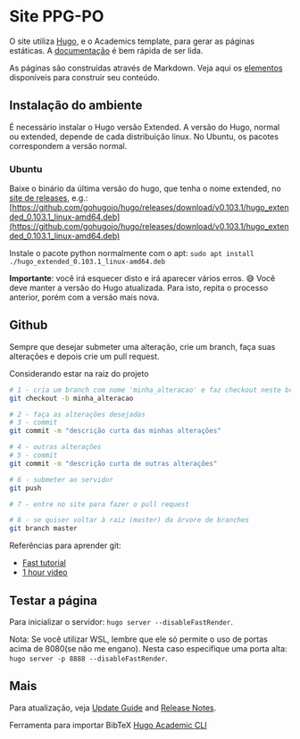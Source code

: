 # Site PPG-PO

O site utiliza [Hugo](https://github.com/gohugoio/hugo), e o Academics template, para gerar as páginas estáticas. A [documentação](https://wowchemy.com/docs/) é bem rápida de ser lida.

As páginas são construídas através de Markdown. Veja aqui os [elementos](https://wowchemy.com/docs/content/writing-markdown-latex/) disponíveis para construir seu conteúdo.

## Instalação do ambiente

É necessário instalar o Hugo versão Extended. A versão do Hugo, normal ou extended, depende de cada distribuição linux. No Ubuntu, os pacotes correspondem a versão normal.

### Ubuntu

Baixe o binário da última versão do hugo, que tenha o nome extended, no [site de releases](https://github.com/gohugoio/hugo/releases), e.g.: [https://github.com/gohugoio/hugo/releases/download/v0.103.1/hugo_extended_0.103.1_linux-amd64.deb](https://github.com/gohugoio/hugo/releases/download/v0.103.1/hugo_extended_0.103.1_linux-amd64.deb)

Instale o pacote python normalmente com o apt: `sudo apt install ./hugo_extended_0.103.1_linux-amd64.deb `

**Importante**: você irá esquecer disto e irá aparecer vários erros. 😅 Você deve manter a versão do Hugo atualizada. Para isto, repita o processo anterior, porém com a versão mais nova.

## Github

Sempre que desejar submeter uma alteração, crie um branch, faça suas alterações e depois crie um pull request.

Considerando estar na raiz do projeto

```bash
# 1 - cria um branch com nome 'minha_alteracao' e faz checkout neste branch (salta para ele)
git checkout -b minha_alteracao

# 2 - faça as alterações desejadas
# 3 - commit
git commit -m "descrição curta das minhas alterações"

# 4 - outras alterações
# 5 - commit
git commit -m "descrição curta de outras alterações"

# 6 - submeter ao servidor
git push

# 7 - entre no site para fazer o pull request

# 8 - se quiser voltar à raiz (master) da árvore de branches
git branch master
```

Referências para aprender git:
- [Fast tutorial](https://rogerdudler.github.io/git-guide/index.pt_BR.html)
- [1 hour video](https://www.youtube.com/watch?v=8JJ101D3knE)

## Testar a página

Para inicializar o servidor: `hugo server --disableFastRender`.

Nota: Se você utilizar WSL, lembre que ele só permite o uso de portas acima de 8080(se não me engano). Nesta caso especifique uma porta alta: `hugo server -p 8888 --disableFastRender`.

## Mais

Para atualização, veja [Update Guide](https://wowchemy.com/docs/update/) and [Release Notes](https://wowchemy.com/updates/).

Ferramenta para importar BibTeX [Hugo Academic CLI](https://github.com/wowchemy/hugo-academic-cli/)